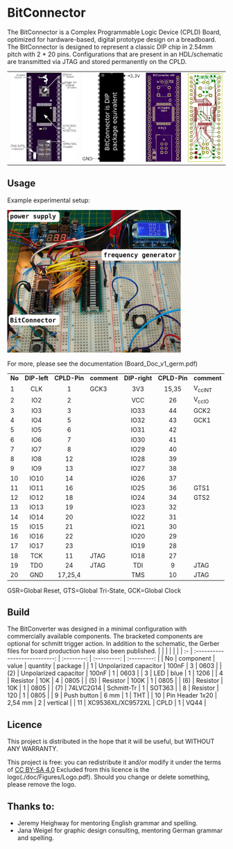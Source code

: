 # BitConnector

The BitConnector is a Complex Programmable Logic Device (CPLD) Board, optimized for hardware-based, digital prototype design on a breadboard. 
The BitConnector is designed to represent a classic DIP chip in 2.54mm pitch with 2 * 20 pins. 
Configurations that are present in an HDL/schematic are transmitted via JTAG and stored permanently on the CPLD.

<table><tr>
<td>   <img alt="BitConnector" src="doc/Figures/BitConnector6P.png"> </td>
<td>   <img alt="BitConnector PCB layout" src="doc/Figures/package_equivalent.png"> </td>
<td>   <img alt="BitConnector circuit board" src="doc/Figures/BitConnector v4X_F.png"> </td>
<td>   <img alt="BitConnector PCB layout" src="doc/Figures/BitConnector v4X_F2.png"> </td>
</tr></table>

## Usage 
Example experimental setup:

<img src="doc/Figures/development_environment.png" width="400"/>

For more, please see the documentation (Board_Doc_v1_germ.pdf)

|    |           |          |           |            |          |                   |
| :- | :-------: | :------: | :-------- | :--------: | :------: | :---------------- |
| **No** | **DIP-left**  | **CPLD-Pin** | **comment**   | **DIP-right**  | **CPLD-Pin** | **comment** |
| 1  |    CLK    |    1     | GCK3      |    3V3     |  15,35   | V<sub>ccINT</sub> |
| 2  |    IO2    |    2     |           |    VCC     |    26    | V<sub>ccIO</sub>  |
| 3  |    IO3    |    3     |           |    IO33    |    44    | GCK2              |
| 4  |    IO4    |    5     |           |    IO32    |    43    | GCK1              |
| 5  |    IO5    |    6     |           |    IO31    |    42    |                   |
| 6  |    IO6    |    7     |           |    IO30    |    41    |                   |
| 7  |    IO7    |    8     |           |    IO29    |    40    |                   |
| 8  |    IO8    |    12    |           |    IO28    |    39    |                   |
| 9  |    IO9    |    13    |           |    IO27    |    38    |                   |
| 10 |   IO10    |    14    |           |    IO26    |    37    |                   |
| 11 |   IO11    |    16    |           |    IO25    |    36    | GTS1              |
| 12 |   IO12    |    18    |           |    IO24    |    34    | GTS2              |
| 13 |   IO13    |    19    |           |    IO23    |    32    |                   |
| 14 |   IO14    |    20    |           |    IO22    |    31    |                   |
| 15 |   IO15    |    21    |           |    IO21    |    30    |                   |
| 16 |   IO16    |    22    |           |    IO20    |    29    |                   |
| 17 |   IO17    |    23    |           |    IO19    |    28    |                   |
| 18 |    TCK    |    11    | JTAG      |    IO18    |    27    |                   |
| 19 |    TDO    |    24    | JTAG      |    TDI     |    9     | JTAG              |
| 20 |    GND    | 17,25,4  |           |    TMS     |    10    | JTAG              |

GSR=Global Reset, GTS=Global Tri-State, GCK=Global Clock

## Build

The BitConverter was designed in a minimal configuration with commercially available components.
The bracketed components are optional for schmitt trigger action.
In addition to the schematic, the Gerber files for board production have also been published.
|       |                               |               |               |               |
| :-    | :---------------------------: | :--------:    | :---------:   |   :---------: |
|   No  |   component                   |  value        |   quantity    |   package     |
|   1   |   Unpolarized capacitor       |   100nF       |   3           |   0603        |
|  (2)  |   Unpolarized capacitor       |   100nF       |   1           |   0603        |
|   3   |   LED                         |   blue        |   1           |   1206        |
|   4   |   Resistor                    |   10K         |   4           |   0805        |
|  (5)  |   Resistor                    |   100K        |   1           |   0805        |
|  (6)  |   Resistor                    |   10K         |   1           |   0805        |
|  (7)  |   74LVC2G14                   |   Schmitt-Tr  |   1           |   SOT363      |
|   8   |   Resistor                    |   120         |   1           |   0805        |
|   9   |   Push button                 |   6 mm        |   1           |   THT         |
|   10  |   Pin Header 1x20             |   2,54 mm     |   2           |   vertical    |
|   11  |   XC9536XL/XC9572XL           |   CPLD        |   1           |   VQ44        |



## Licence
This project is distributed in the hope that it will be useful, but WITHOUT ANY WARRANTY.

This project is free: you can redistribute it and/or modify
it under the terms of [CC BY-SA 4.0](https://creativecommons.org/licenses/by-sa/4.0/deed.de)
Excluded from this licence is the logo(./doc/Figures/Logo.pdf).
Should you change or delete something, please remove the logo.

## Thanks to:

- Jeremy Heighway for mentoring English grammar and spelling.
- Jana Weigel for graphic design consulting, mentoring German grammar and spelling.
